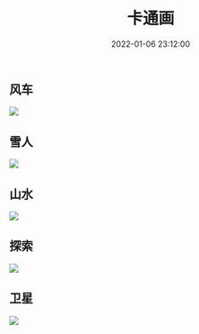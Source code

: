 ﻿---
title: 卡通画
date: 2022-01-06 23:12:00
sidebar: false
tags:
 - 绘画设计展
categories:
 - 地理人文
---

## 风车

![](/geoncs/images/Windmill.svg)

## 雪人

![](/geoncs/images/Snowman.svg)

## 山水

![](/geoncs/images/Landscape.svg)

## 探索

![](/geoncs/images/Explore.svg)

## 卫星

![](/geoncs/images/Satellite.svg)


